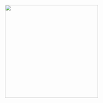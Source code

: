 <p align = "center" >
  <img src = "https://github.com/rrreyabd/rrreyabd/assets/114419864/973b9531-7e2a-41e7-9019-e3b35bbec6e8" width="300" height="auto"/>
</p>
